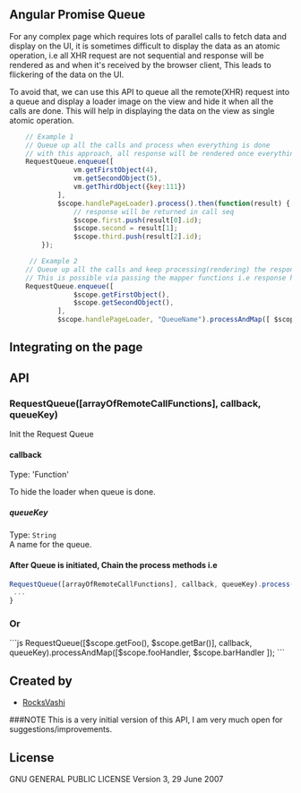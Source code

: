## Angular Promise Queue
For any complex page which requires lots of parallel calls to fetch data and display on the UI, it is sometimes difficult to display the data as an atomic operation, i.e all XHR request are not sequential and response will be rendered as and when it's received by the browser client, This leads to flickering of the data on the UI. 
<p>
To avoid that, we can use this API to queue all the remote(XHR) request into a queue and display a loader image on the view and hide it when all the calls are done. This will help in displaying the data on the view as single atomic operation.
</p>

```js
	// Example 1
	// Queue up all the calls and process when everything is done
	// with this approach, all response will be rendered once everything is completed i.e queue is empty.
	RequestQueue.enqueue([
        		vm.getFirstObject(4),
                vm.getSecondObject(5),
               	vm.getThirdObject({key:111})
            ],
            $scope.handlePageLoader).process().then(function(result) {
                // response will be returned in call seq
	            $scope.first.push(result[0].id);
	            $scope.second = result[1];
	            $scope.third.push(result[2].id);
        });

	 // Example 2
	// Queue up all the calls and keep processing(rendering) the response as and when response is ready on the view.
	// This is possible via passing the mapper functions i.e response handlers for each remote call.
	RequestQueue.enqueue([
                $scope.getFirstObject(),
                $scope.getSecondObject(),
            ],
            $scope.handlePageLoader, "QueueName").processAndMap([ $scope.responseHandlerFirstObject, $scope.responseHandlerSecondObject]);

```


## Integrating on the page
<script src="service.requestqueue.js" ></script>

## API

### RequestQueue([arrayOfRemoteCallFunctions], callback, queueKey)

Init the Request Queue

#### callback

Type: 'Function'

To hide the loader when queue is done.

##### queueKey
Type: `String`<br>
A name for the queue.

#### After Queue is initiated, Chain the process methods i.e
```js
RequestQueue([arrayOfRemoteCallFunctions], callback, queueKey).process().then(promiseArray) {
 ...
}
```

<h3>Or</h3>
```js
RequestQueue([$scope.getFoo(), $scope.getBar()], callback, queueKey).processAndMap([$scope.fooHandler, $scope.barHandler ]);
```

## Created by
- [RocksVashi](https://github.com/rocksvashi)

###NOTE
This is a very initial version of this API, I am very much open for suggestions/improvements.

## License
GNU GENERAL PUBLIC LICENSE Version 3, 29 June 2007

